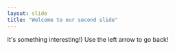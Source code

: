 ```yaml
---
layout: slide
title: "Welcome to our second slide"
---
```

It's something interesting!)
Use the left arrow to go back!
